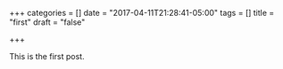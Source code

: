 +++
categories = []
date = "2017-04-11T21:28:41-05:00"
tags = []
title = "first"
draft = "false"

+++

This is the first post.
